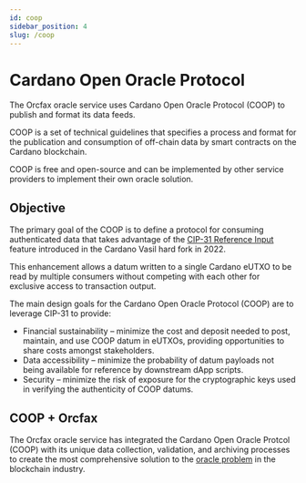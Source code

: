 ```yaml
---
id: coop
sidebar_position: 4
slug: /coop
---
```


# Cardano Open Oracle Protocol

The Orcfax oracle service uses Cardano Open Oracle Protocol (COOP) to publish
and format its data feeds.

COOP is a set of technical guidelines that specifies a process and format for
the publication and consumption of off-chain data by smart contracts on the
Cardano blockchain.

COOP is free and open-source and can be implemented by other service providers
to implement their own oracle solution.

## Objective
The primary goal of the COOP is to define a protocol for consuming authenticated
data that takes advantage of the
[CIP-31 Reference Input](https://cips.cardano.org/cips/cip31/) feature
introduced in the Cardano Vasil hard fork in 2022.

This enhancement allows a datum written to a single Cardano eUTXO to be read by
multiple consumers without competing with each other for exclusive access to
transaction output.

The main design goals for the Cardano Open Oracle Protocol (COOP) are to
leverage CIP-31 to provide:

* Financial sustainability – minimize the cost and deposit needed to post,
maintain, and use COOP datum in eUTXOs, providing opportunities to share costs
amongst stakeholders.
* Data accessibility – minimize the probability of datum payloads not being
available for reference by downstream dApp scripts.
* Security – minimize the risk of exposure for the cryptographic keys used in
verifying the authenticity of COOP datums.

## COOP + Orcfax

The Orcfax oracle service has integrated the Cardano Open Oracle Protcol (COOP)
with its unique data collection, validation, and archiving processes to create
the most comprehensive solution to the [oracle problem](oracle-problem) in the
blockchain industry.
